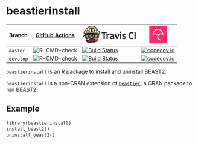 # beastierinstall

Branch   |[GitHub Actions](https://github.com/ropensci/beastierinstall/actions)                                     |[![Travis CI logo](man/figures/TravisCI.png)](https://travis-ci.com)                                                  |[![Codecov logo](man/figures/Codecov.png)](https://www.codecov.io)
---------|----------------------------------------------------------------------------------------------------------|----------------------------------------------------------------------------------------------------------------------|---------------------------------------------------------------------------------------------------------------------------------------------------------------------------------------
`master` |![R-CMD-check](https://github.com/ropensci/beastierinstall/workflows/R-CMD-check/badge.svg?branch=master) |[![Build Status](https://travis-ci.com/ropensci/beastierinstall.svg?branch=master)](https://travis-ci.com/ropensci/beastierinstall) |[![codecov.io](https://codecov.io/github/ropensci/beastierinstall/coverage.svg?branch=master)](https://codecov.io/github/ropensci/beastierinstall/branch/master)
`develop`|![R-CMD-check](https://github.com/ropensci/beastierinstall/workflows/R-CMD-check/badge.svg?branch=develop)|[![Build Status](https://travis-ci.com/ropensci/beastierinstall.svg?branch=develop)](https://travis-ci.com/ropensci/beastierinstall)|[![codecov.io](https://codecov.io/github/ropensci/beastierinstall/coverage.svg?branch=develop)](https://codecov.io/github/ropensci/beastierinstall/branch/develop)

`beastierinstall` is an R package to install and uninstall BEAST2.

`beastierinstall` is a non-CRAN extension of [`beastier`](https://github.com/ropensci/beastier),
a CRAN package to run BEAST2.

## Example

```
library(beastierinstall)
install_beast2()
uninstall_beast2()
```

